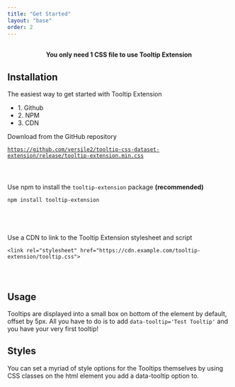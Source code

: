 ```yaml
---
title: "Get Started"
layout: "base"
order: 2
---
```


<br/>
<center><strong>You only need 1 CSS file to use Tooltip Extension</strong></center>

<h2 class="subtitle is-2 mt-2">Installation</h2>

<div class="panel">
    <p class="panel-heading">The easiest way to get started with Tooltip Extension</p>
        <div class="panel-tabs">
            <div class="tabs is-toggle is-boxed">
<ul class="mt-2">
    <li class="is-active" data-toggle="tab" data-target="#github" aria-selected="true"><a>1. Github</a></li>
    <li data-toggle="tab" data-target="#npm" aria-selected="false"><a>2. NPM</a></li>
    <li data-toggle="tab" data-target="#cdn" aria-selected="false"><a>3. CDN</a></li>
</ul>
            </div>
        </div>
    <div class="tab-content">
        <div id="github" class="tab-pane is-active" role="tabpanel" style="height: 100px;">
            <p>Download from the GitHub repository</p>
            <pre><code><a href={{ gitlink }} + "/release/tooltip-extension.min.css" target="_blank" rel="noreferrer noopener">https://github.com/versile2/tooltip-css-dataset-extension/release/tooltip-extension.min.css</a></code></pre>
        </div>
        <div id="npm" class="tab-pane is-hidden" role="tabpanel" style="height: 100px;">
            <p>Use npm to install the <code>tooltip-extension</code> package <strong>(recommended)</strong></p>
            <pre><code class="language-shell">npm install tooltip-extension</code></pre>
        </div>
        <div id="cdn" class="tab-pane is-hidden" role="tabpanel" style="height: 100px;">
            <p>Use a CDN to link to the Tooltip Extension stylesheet and script</p>
            <pre><code class="language-html">&lt;link rel="stylesheet" href="https://cdn.example.com/tooltip-extension/tooltip.css"&gt;</code></pre>
        </div>
    </div>    
</div>


<h2 class="subtitle is-3 mt-2 mb-4">Usage</h2>
<p>
    Tooltips are displayed into a small box on bottom of the element by default, offset by 5px. 
    All you have to do is to add <code data-tooltip="Test Tooltip">data-tooltip='Test Tooltip'</code>&nbsp;and you have your very first tooltip!
</p>

<h2 class="subtitle is-3 my-4">Styles</h2>
<p>
    You can set a myriad of style options for the Tooltips themselves by using CSS classes on the html element you add a data-tooltip option to.
</p>

<br/><br/>

